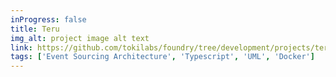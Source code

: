 ```yaml
---
inProgress: false
title: Teru
img_alt: project image alt text
link: https://github.com/tokilabs/foundry/tree/development/projects/teru
tags: ['Event Sourcing Architecture', 'Typescript', 'UML', 'Docker']
---
```

